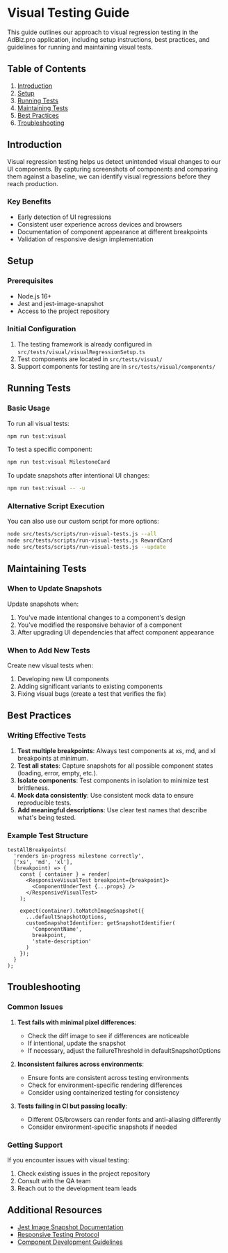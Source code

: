 
# Visual Testing Guide

This guide outlines our approach to visual regression testing in the AdBiz.pro application, including setup instructions, best practices, and guidelines for running and maintaining visual tests.

## Table of Contents

1. [Introduction](#introduction)
2. [Setup](#setup)
3. [Running Tests](#running-tests)
4. [Maintaining Tests](#maintaining-tests)
5. [Best Practices](#best-practices)
6. [Troubleshooting](#troubleshooting)

## Introduction

Visual regression testing helps us detect unintended visual changes to our UI components. By capturing screenshots of components and comparing them against a baseline, we can identify visual regressions before they reach production.

### Key Benefits

- Early detection of UI regressions
- Consistent user experience across devices and browsers
- Documentation of component appearance at different breakpoints
- Validation of responsive design implementation

## Setup

### Prerequisites

- Node.js 16+
- Jest and jest-image-snapshot
- Access to the project repository

### Initial Configuration

1. The testing framework is already configured in `src/tests/visual/visualRegressionSetup.ts`
2. Test components are located in `src/tests/visual/`
3. Support components for testing are in `src/tests/visual/components/`

## Running Tests

### Basic Usage

To run all visual tests:

```bash
npm run test:visual
```

To test a specific component:

```bash
npm run test:visual MilestoneCard
```

To update snapshots after intentional UI changes:

```bash
npm run test:visual -- -u
```

### Alternative Script Execution

You can also use our custom script for more options:

```bash
node src/tests/scripts/run-visual-tests.js --all
node src/tests/scripts/run-visual-tests.js RewardCard
node src/tests/scripts/run-visual-tests.js --update
```

## Maintaining Tests

### When to Update Snapshots

Update snapshots when:

1. You've made intentional changes to a component's design
2. You've modified the responsive behavior of a component
3. After upgrading UI dependencies that affect component appearance

### When to Add New Tests

Create new visual tests when:

1. Developing new UI components
2. Adding significant variants to existing components
3. Fixing visual bugs (create a test that verifies the fix)

## Best Practices

### Writing Effective Tests

1. **Test multiple breakpoints**: Always test components at xs, md, and xl breakpoints at minimum.
2. **Test all states**: Capture snapshots for all possible component states (loading, error, empty, etc.).
3. **Isolate components**: Test components in isolation to minimize test brittleness.
4. **Mock data consistently**: Use consistent mock data to ensure reproducible tests.
5. **Add meaningful descriptions**: Use clear test names that describe what's being tested.

### Example Test Structure

```tsx
testAllBreakpoints(
  'renders in-progress milestone correctly',
  ['xs', 'md', 'xl'],
  (breakpoint) => {
    const { container } = render(
      <ResponsiveVisualTest breakpoint={breakpoint}>
        <ComponentUnderTest {...props} />
      </ResponsiveVisualTest>
    );
    
    expect(container).toMatchImageSnapshot({
      ...defaultSnapshotOptions,
      customSnapshotIdentifier: getSnapshotIdentifier(
        'ComponentName', 
        breakpoint,
        'state-description'
      )
    });
  }
);
```

## Troubleshooting

### Common Issues

1. **Test fails with minimal pixel differences**:
   - Check the diff image to see if differences are noticeable
   - If intentional, update the snapshot
   - If necessary, adjust the failureThreshold in defaultSnapshotOptions

2. **Inconsistent failures across environments**:
   - Ensure fonts are consistent across testing environments
   - Check for environment-specific rendering differences
   - Consider using containerized testing for consistency

3. **Tests failing in CI but passing locally**:
   - Different OS/browsers can render fonts and anti-aliasing differently
   - Consider environment-specific snapshots if needed

### Getting Support

If you encounter issues with visual testing:

1. Check existing issues in the project repository
2. Consult with the QA team
3. Reach out to the development team leads

## Additional Resources

- [Jest Image Snapshot Documentation](https://github.com/americanexpress/jest-image-snapshot)
- [Responsive Testing Protocol](../RESPONSIVE_TESTING_PROTOCOL.md)
- [Component Development Guidelines](../UI_REQUIREMENTS.md)
